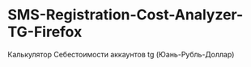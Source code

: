 # SMS-Registration-Cost-Analyzer-TG-Firefox
Калькулятор Себестоимости аккаунтов tg (Юань-Рубль-Доллар)
